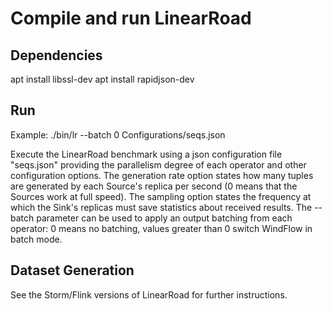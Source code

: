 # Compile and run LinearRoad

## Dependencies
apt install libssl-dev
apt install rapidjson-dev

## Run

Example: ./bin/lr --batch 0 Configurations/seqs.json

Execute the LinearRoad benchmark using a json configuration file "seqs.json" providing the parallelism degree of each operator and other configuration options. The generation rate option states how many tuples are generated by each Source's replica per second (0 means that the Sources work at full speed). The sampling option states the frequency at which the Sink's replicas must save statistics about received results. The --batch parameter can be used to apply an output batching from each operator: 0 means no batching, values greater than 0 switch WindFlow in batch mode.

## Dataset Generation
See the Storm/Flink versions of LinearRoad for further instructions.
